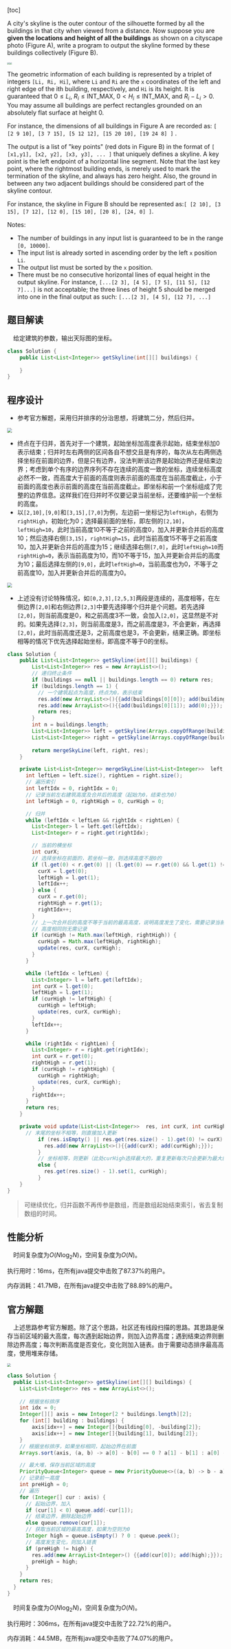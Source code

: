 [toc]

A city's skyline is the outer contour of the silhouette formed by all the buildings in that city when viewed from a distance. Now suppose you are **given the locations and height of all the buildings** as shown on a cityscape photo (Figure A), write a program to output the skyline formed by these buildings collectively (Figure B).

<img src="../images/#218.png" style="zoom:33%;" /><img src="../images/#218_1.png" style="zoom:33%;" />

The geometric information of each building is represented by a triplet of integers `[Li, Ri, Hi]`, where `Li` and `Ri` are the `x` coordinates of the left and right edge of the ith building, respectively, and `Hi` is its height. It is guaranteed that $0 \le L_i$, $R_i \le \text{INT_MAX}$, $0 < H_i \le \text{INT_MAX}$, and $R_i - L_i > 0$. You may assume all buildings are perfect rectangles grounded on an absolutely flat surface at height 0.

For instance, the dimensions of all buildings in Figure A are recorded as: `[ [2 9 10], [3 7 15], [5 12 12], [15 20 10], [19 24 8] ]` .

The output is a list of "key points" (red dots in Figure B) in the format of `[ [x1,y1], [x2, y2], [x3, y3], ... ]` that uniquely defines a skyline. A key point is the left endpoint of a horizontal line segment. Note that the last key point, where the rightmost building ends, is merely used to mark the termination of the skyline, and always has zero height. Also, the ground in between any two adjacent buildings should be considered part of the skyline contour.

For instance, the skyline in Figure B should be represented as:`[ [2 10], [3 15], [7 12], [12 0], [15 10], [20 8], [24, 0] ]`.

Notes:

* The number of buildings in any input list is guaranteed to be in the range `[0, 10000]`.
* The input list is already sorted in ascending order by the left `x` position `Li`.
* The output list must be sorted by the `x` position.
* There must be no consecutive horizontal lines of equal height in the output skyline. For instance, `[...[2 3], [4 5], [7 5], [11 5], [12 7]...]` is not acceptable; the three lines of height 5 should be merged into one in the final output as such: `[...[2 3], [4 5], [12 7], ...]`



## 题目解读

&emsp;给定建筑的参数，输出天际图的坐标。

```java
class Solution {
    public List<List<Integer>> getSkyline(int[][] buildings) {
        
    }
}
```

## 程序设计

* 参考官方解题，采用归并排序的分治思想，将建筑二分，然后归并。

<img src="../images/#218_2.png" style="zoom: 67%;" />

* 终点在于归并，首先对于一个建筑，起始坐标加高度表示起始，结束坐标加0表示结束；归并时左右两侧的区间各自不想交且是有序的，每次从左右两侧选择坐标在前面的边界，但是只有边界，没法判断该边界是起始边界还是结束边界；考虑到单个有序的边界序列不存在连续的高度一致的坐标，连续坐标高度必然不一致，而高度大于前面的高度则表示前面的高度在当前高度截止，小于前面的高度也表示前面的高度在当前高度截止。即坐标和前一个坐标组成了完整的边界信息。这样我们在归并时不仅要记录当前坐标，还要维护前一个坐标的高度。
* 以`[2,10],[9,0]`和`[3,15],[7,0]`为例，左边前一坐标记为`leftHigh`，右侧为`rightHigh`，初始化为0；选择最前面的坐标，即左侧的`[2,10]`，`leftHigh=10`，此时当前高度10不等于之前的高度0，加入并更新合并后的高度10；然后选择右侧`[3,15]`，`rightHigh=15`，此时当前高度15不等于之前高度10，加入并更新合并后的高度为15；继续选择右侧`[7,0]`，此时`leftHigh=10`而`rightHigh=0`，表示当前高度为10，而10不等于15，加入并更新合并后的高度为10；最后选择左侧的`[9,0]`，此时`leftHigh=0`，当前高度也为0，不等于之前高度10，加入并更新合并后的高度为0。

<img src="../images/#218_3.png" style="zoom:67%;" />

* 上述没有讨论特殊情况，如`[0,2,3],[2,5,3]`两段是连续的，高度相等，在左侧边界`[2,0]`和右侧边界`[2,3]`中要先选择哪个归并是个问题。若先选择`[2,0]`，则当前高度是0，和之前高度3不一致，会加入`[2,0]`，这显然是不对的。如果先选择`[2,3]`，则当前高度是3，而之前高度是3，不会更新，再选择`[2,0]`，此时当前高度还是3，之前高度也是3，不会更新，结果正确。即坐标相等的情况下优先选择起始坐标，即高度不等于0的坐标。

```java
class Solution {
    public List<List<Integer>> getSkyline(int[][] buildings) {
        List<List<Integer>> res = new ArrayList<>();
        // 递归终止条件
        if (buildings == null || buildings.length == 0) return res;
        if (buildings.length == 1) {
          // 一个建筑起点为高度，终点为0，表示结束
          res.add(new ArrayList<>(){{add(buildings[0][0]); add(buildings[0][2]);}});
          res.add(new ArrayList<>(){{add(buildings[0][1]); add(0);}});
          return res;
        }
        int n = buildings.length;
        List<List<Integer>> left = getSkyline(Arrays.copyOfRange(buildings, 0, n / 2));
        List<List<Integer>> right = getSkyline(Arrays.copyOfRange(buildings, n / 2, n));
        
        return mergeSkyLine(left, right, res);
    }

    private List<List<Integer>> mergeSkyLine(List<List<Integer>>  left, List<List<Integer>> right, List<List<Integer>>  res) {
      int leftLen = left.size(), rightLen = right.size();
      // 遍历索引
      int leftIdx = 0, rightIdx = 0;
      // 记录当前左右建筑高度及合并后的高度（起始为0，结束也为0）
      int leftHigh = 0, rightHigh = 0, curHigh = 0;

      // 归并
      while (leftIdx < leftLen && rightIdx < rightLen) {
        List<Integer> l = left.get(leftIdx);
        List<Integer> r = right.get(rightIdx);

        // 当前的横坐标
        int curX;
        // 选择坐标在前面的，若坐标一致，则选择高度不是0的
        if (l.get(0) < r.get(0) || (l.get(0) == r.get(0) && l.get(1) != 0)) {
          curX = l.get(0);
          leftHigh = l.get(1);
          leftIdx++;
        } else {
          curX = r.get(0);
          rightHigh = r.get(1);
          rightIdx++;
        }
        // 上一次合并后的高度不等于当前的最高高度，说明高度发生了变化，需要记录当前点
        // 高度相同则无需记录
        if (curHigh != Math.max(leftHigh, rightHigh)) {
          curHigh = Math.max(leftHigh, rightHigh);
          update(res, curX, curHigh);
        }
      }

      while (leftIdx < leftLen) {
        List<Integer> l = left.get(leftIdx);
        int curX = l.get(0);
        leftHigh = l.get(1);
        if (curHigh != leftHigh) {
          curHigh = leftHigh;
          update(res, curX, curHigh);
        }
        leftIdx++;
      }

      while (rightIdx < rightLen) {
        List<Integer> r = right.get(rightIdx);
        int curX = r.get(0);
        rightHigh = r.get(1);
        if (curHigh != rightHigh) {
          curHigh = rightHigh;
          update(res, curX, curHigh);
        }
        rightIdx++;
      }
      return res;
    }

    private void update(List<List<Integer>>  res, int curX, int curHigh) {
      // 末尾的坐标不相等，则直接加入更新
          if (res.isEmpty() || res.get(res.size() - 1).get(0) != curX) {
            res.add(new ArrayList<>(){{add(curX); add(curHigh);}});
          }
          // 坐标相等，则更新（此处curHigh选择最大的，重复更新每次只会更新为最大的，若第一次就是最大，后续也会设置最大的这个值）
          else {
            res.get(res.size() - 1).set(1, curHigh);
          }
    }
}
```

> 可继续优化，归并函数不再传参是数组，而是数组起始结束索引，省去复制数组的时间。

## 性能分析

&emsp;时间复杂度为$O(N\log_2N)$，空间复杂度为$O(N)$。

执行用时：16ms，在所有java提交中击败了87.37%的用户。

内存消耗：41.7MB，在所有java提交中击败了88.89%的用户。

## 官方解题

&emsp;上述思路参考官方解题。除了这个思路，社区还有线段扫描的思路。其思路是保存当前区域的最大高度，每次遇到起始边界，则加入边界高度；遇到结束边界则删除边界高度；每次判断高度是否变化，变化则加入链表。由于需要动态排序最高高度，使用堆来存储。

<img src="../images/#218_4.gif" style="zoom:50%;" />

```java
class Solution {
  public List<List<Integer>> getSkyline(int[][] buildings) {
    List<List<Integer>> res = new ArrayList<>();
    
    // 根据坐标排序
    int idx = 0;
    Integer[][] axis = new Integer[2 * buildings.length][2];
    for (int[] building : buildings) {
        axis[idx++] = new Integer[]{building[0], -building[2]};
        axis[idx++] = new Integer[]{building[1], building[2]};
    }
    // 根据坐标排序，如果坐标相同，起始边界在前面
    Arrays.sort(axis, (a, b) -> a[0] - b[0] == 0 ? a[1] - b[1] : a[0] - b[0]);

    // 最大堆，保存当前区域的高度
    PriorityQueue<Integer> queue = new PriorityQueue<>((a, b) -> b - a);
    // 记录前一高度
    int preHigh = 0;
    // 遍历
    for (Integer[] cur : axis) {
      // 起始边界，加入
      if (cur[1] < 0) queue.add(-cur[1]);
      // 结束边界，删除起始边界
      else queue.remove(cur[1]);
      // 获取当前区域的最高高度，如果为空则为0
      Integer high = queue.isEmpty() ? 0 : queue.peek();
      // 高度发生变化，则加入链表
      if (preHigh != high) {
        res.add(new ArrayList<Integer>() {{add(cur[0]); add(high);}});
        preHigh = high;
      }
    }
    return res;
  }
}
```

&emsp;时间复杂度为$O(N\log_2N)$，空间复杂度为$O(N)$。

执行用时：306ms，在所有java提交中击败了22.72%的用户。

内存消耗：44.5MB，在所有java提交中击败了74.07%的用户。